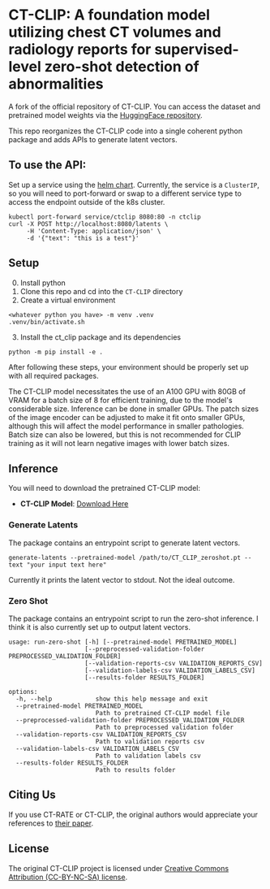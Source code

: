# CT-CLIP: A foundation model utilizing chest CT volumes and radiology reports for supervised-level zero-shot detection of abnormalities
A fork of the official repository of CT-CLIP. You can access the dataset and pretrained model weights via the [HuggingFace repository](https://huggingface.co/datasets/ibrahimhamamci/CT-RATE).

This repo reorganizes the CT-CLIP code into a single coherent python package and adds APIs to generate latent vectors.

## To use the API:
Set up a service using the [helm chart](https://github.com/washu-tag/poc-test/tree/main/helm/ctclip). Currently, the service is a `ClusterIP`, so you will need to port-forward or swap to a different service type to access the endpoint outside of the k8s cluster.

```
kubectl port-forward service/ctclip 8080:80 -n ctclip
curl -X POST http://localhost:8080/latents \
     -H 'Content-Type: application/json' \
     -d '{"text": "this is a test"}'
```

## Setup

0. Install python
1. Clone this repo and cd into the `CT-CLIP` directory
2. Create a virtual environment
```shell
<whatever python you have> -m venv .venv
.venv/bin/activate.sh
```
3. Install the ct_clip package and its dependencies
```shell
python -m pip install -e .
```

After following these steps, your environment should be properly set up with all required packages.

The CT-CLIP model necessitates the use of an A100 GPU with 80GB of VRAM for a batch size of 8 for efficient training, due to the model's considerable size. Inference can be done in smaller GPUs. The patch sizes of the image encoder can be adjusted to make it fit onto smaller GPUs, although this will affect the model performance in smaller pathologies. Batch size can also be lowered, but this is not recommended for CLIP training as it will not learn negative images with lower batch sizes.

## Inference

You will need to download the pretrained CT-CLIP model:

- **CT-CLIP Model**: [Download Here](https://huggingface.co/datasets/ibrahimhamamci/CT-RATE/resolve/main/models/CT_CLIP_zeroshot.pt?download=true)

### Generate Latents
The package contains an entrypoint script to generate latent vectors.
```shell
generate-latents --pretrained-model /path/to/CT_CLIP_zeroshot.pt --text "your input text here"
```

Currently it prints the latent vector to stdout. Not the ideal outcome.

### Zero Shot
The package contains an entrypoint script to run the zero-shot inference.
I think it is also currently set up to output latent vectors.
```
usage: run-zero-shot [-h] [--pretrained-model PRETRAINED_MODEL]
                     [--preprocessed-validation-folder PREPROCESSED_VALIDATION_FOLDER]
                     [--validation-reports-csv VALIDATION_REPORTS_CSV]
                     [--validation-labels-csv VALIDATION_LABELS_CSV]
                     [--results-folder RESULTS_FOLDER]

options:
  -h, --help            show this help message and exit
  --pretrained-model PRETRAINED_MODEL
                        Path to pretrained CT-CLIP model file
  --preprocessed-validation-folder PREPROCESSED_VALIDATION_FOLDER
                        Path to preprocessed validation folder
  --validation-reports-csv VALIDATION_REPORTS_CSV
                        Path to validation reports csv
  --validation-labels-csv VALIDATION_LABELS_CSV
                        Path to validation labels csv
  --results-folder RESULTS_FOLDER
                        Path to results folder
```

## Citing Us
If you use CT-RATE or CT-CLIP, the original authors would appreciate your references to [their paper](https://arxiv.org/abs/2403.17834).


## License
The original CT-CLIP project is licensed under [Creative Commons Attribution (CC-BY-NC-SA) license](https://creativecommons.org/licenses/by-nc-sa/4.0/). 
